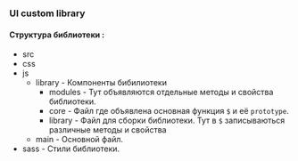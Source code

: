 ### UI custom library
#### Структура библиотеки :
- src
- css
- js
   - library - Компоненты бибилиотеки
      - modules - Тут объявляются отдельные методы и свойства библиотеки.
      - core - Файл где объявлена основная функция `$` и её `prototype`.
      - library - Файл для сборки библиотеки. Тут в `$` записываються различные мeтоды и свойства
   - main - Основной файл.
- sass - Стили библиотеки.